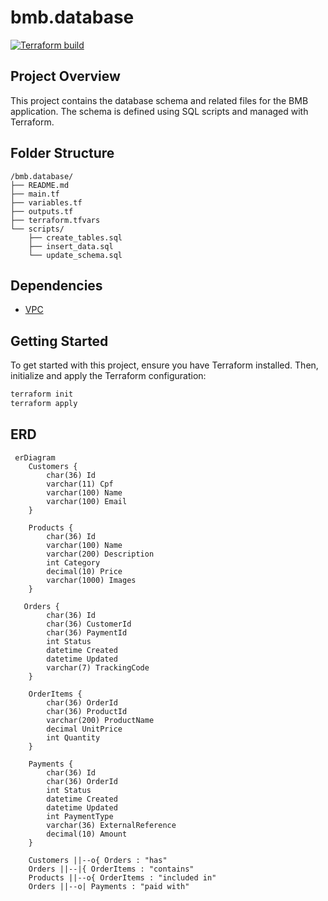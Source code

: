 # bmb.database

[![Terraform build](https://github.com/soat-fiap/bmb.database/actions/workflows/terraform.yaml/badge.svg?branch=main)](https://github.com/soat-fiap/bmb.database/actions/workflows/terraform.yaml)

## Project Overview

This project contains the database schema and related files for the BMB application. The schema is defined using SQL scripts and managed with Terraform.

## Folder Structure

```
/bmb.database/
├── README.md
├── main.tf
├── variables.tf
├── outputs.tf
├── terraform.tfvars
└── scripts/
    ├── create_tables.sql
    ├── insert_data.sql
    └── update_schema.sql
```

## Dependencies
- [VPC](https://github.com/soat-fiap/bmb.infra)

## Getting Started

To get started with this project, ensure you have Terraform installed. Then, initialize and apply the Terraform configuration:

```sh
terraform init
terraform apply
```


## ERD

```mermaid
 erDiagram
    Customers {
        char(36) Id
        varchar(11) Cpf
        varchar(100) Name
        varchar(100) Email
    }
    
    Products {
        char(36) Id
        varchar(100) Name
        varchar(200) Description
        int Category
        decimal(10) Price
        varchar(1000) Images
    }
    
   Orders {
        char(36) Id
        char(36) CustomerId
        char(36) PaymentId
        int Status
        datetime Created
        datetime Updated
        varchar(7) TrackingCode
    }
    
    OrderItems {
        char(36) OrderId
        char(36) ProductId
        varchar(200) ProductName
        decimal UnitPrice
        int Quantity
    }
    
    Payments {
        char(36) Id
        char(36) OrderId
        int Status
        datetime Created
        datetime Updated
        int PaymentType
        varchar(36) ExternalReference
        decimal(10) Amount
    }
    
    Customers ||--o{ Orders : "has"
    Orders ||--|{ OrderItems : "contains"
    Products ||--o{ OrderItems : "included in"
    Orders ||--o| Payments : "paid with"
```
